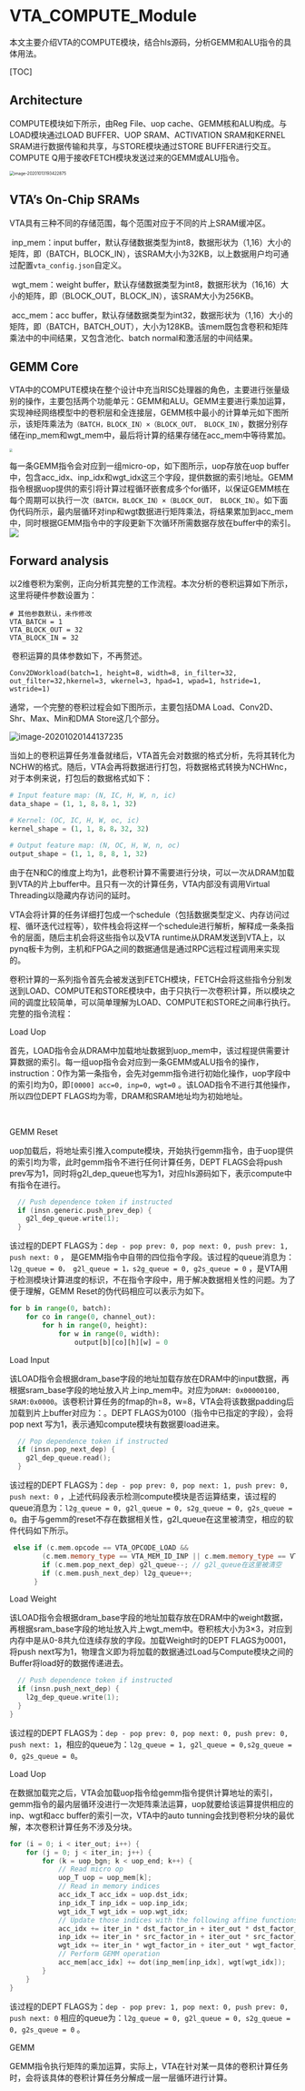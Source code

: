 # VTA_COMPUTE_Module

本文主要介绍VTA的COMPUTE模块，结合hls源码，分析GEMM和ALU指令的具体用法。



[TOC]

## Architecture

COMPUTE模块如下所示，由Reg File、uop cache、GEMM核和ALU构成。与LOAD模块通过LOAD BUFFER、UOP SRAM、ACTIVATION SRAM和KERNEL SRAM进行数据传输和共享，与STORE模块通过STORE BUFFER进行交互。COMPUTE Q用于接收FETCH模块发送过来的GEMM或ALU指令。

<img src="C:\Users\pc\AppData\Roaming\Typora\typora-user-images\image-20201013193422875.png" alt="image-20201013193422875" style="zoom: 50%;" />



## VTA’s On-Chip SRAMs

VTA具有三种不同的存储范围，每个范围对应于不同的片上SRAM缓冲区。

​	inp_mem：input buffer，默认存储数据类型为int8，数据形状为（1,16）大小的矩阵，即（BATCH，BLOCK_IN），该SRAM大小为32KB，以上数据用户均可通过配置`vta_config.json`自定义。

​	wgt_mem：weight buffer，默认存储数据类型为int8，数据形状为（16,16）大小的矩阵，即（BLOCK_OUT，BLOCK_IN），该SRAM大小为256KB。

​	acc_mem：acc buffer，默认存储数据类型为int32，数据形状为（1,16）大小的矩阵，即（BATCH，BATCH_OUT），大小为128KB。该mem既包含卷积和矩阵乘法中的中间结果，又包含池化、batch normal和激活层的中间结果。



## GEMM Core

VTA中的COMPUTE模块在整个设计中充当RISC处理器的角色，主要进行张量级别的操作，主要包括两个功能单元：GEMM和ALU。GEMM主要进行乘加运算，实现神经网络模型中的卷积层和全连接层，GEMM核中最小的计算单元如下图所示，该矩阵乘法为`（BATCH，BLOCK_IN）×（BLOCK_OUT， BLOCK_IN）`，数据分别存储在inp_mem和wgt_mem中，最后将计算的结果存储在acc_mem中等待累加。

<img src="C:\Users\刘鸿飞\Desktop\vta开发文档\picture\tensor_core.png" style="zoom: 33%;" />

每一条GEMM指令会对应到一组micro-op，如下图所示，uop存放在uop buffer中，包含acc_idx、inp_idx和wgt_idx这三个字段，提供数据的索引地址。GEMM指令根据uop提供的索引将计算过程循环嵌套成多个for循环，以保证GEMM核在每个周期可以执行一次`（BATCH，BLOCK_IN）×（BLOCK_OUT， BLOCK_IN）`。如下面伪代码所示，最内层循环对inp和wgt数据进行矩阵乘法，将结果累加到acc_mem中，同时根据GEMM指令中的字段更新下次循环所需数据存放在buffer中的索引。![](C:\Users\刘鸿飞\Desktop\vta开发文档\picture\gemm_core.png)

## Forward analysis	

以2维卷积为案例，正向分析其完整的工作流程。本次分析的卷积运算如下所示，这里将硬件参数设置为：

```shell
# 其他参数默认，未作修改
VTA_BATCH = 1
VTA_BLOCK_OUT = 32
VTA_BLOCK_IN = 32
```

​	卷积运算的具体参数如下，不再赘述。

```shell
Conv2DWorkload(batch=1, height=8, width=8, in_filter=32, out_filter=32,hkernel=3, wkernel=3, hpad=1, wpad=1, hstride=1, wstride=1) 
```

通常，一个完整的卷积过程会如下图所示，主要包括DMA Load、Conv2D、Shr、Max、Min和DMA Store这几个部分。

![image-20201020144137235](C:\Users\刘鸿飞\AppData\Roaming\Typora\typora-user-images\image-20201020144137235.png)

当如上的卷积运算任务准备就绪后，VTA首先会对数据的格式分析，先将其转化为NCHW的格式。随后，VTA会再将数据进行打包，将数据格式转换为NCHWnc，对于本例来说，打包后的数据格式如下：

```python
# Input feature map: (N, IC, H, W, n, ic)
data_shape = (1, 1, 8，8，1, 32)

# Kernel: (OC, IC, H, W, oc, ic)
kernel_shape = (1, 1, 8，8，32, 32)

# Output feature map: (N, OC, H, W, n, oc)
output_shape = (1, 1, 8, 8, 1, 32)
```

由于在N和C的维度上均为1，此卷积计算不需要进行分块，可以一次从DRAM加载到VTA的片上buffer中。且只有一次的计算任务，VTA内部没有调用Virtual Threading以隐藏内存访问的延时。

VTA会将计算的任务详细打包成一个schedule（包括数据类型定义、内存访问过程、循环迭代过程等），软件栈会将这样一个schedule进行解析，解释成一条条指令的层面，随后主机会将这些指令以及VTA runtime从DRAM发送到VTA上，以pynq板卡为例，主机和FPGA之间的数据通信是通过RPC远程过程调用来实现的。

卷积计算的一系列指令首先会被发送到FETCH模块，FETCH会将这些指令分别发送到LOAD、COMPUTE和STORE模块中，由于只执行一次卷积计算，所以模块之间的调度比较简单，可以简单理解为LOAD、COMPUTE和STORE之间串行执行。完整的指令流程：



Load Uop

首先，LOAD指令会从DRAM中加载地址数据到uop_mem中，该过程提供需要计算数据的索引。每一组uop指令会对应到一条GEMM或ALU指令的操作，instruction：0作为第一条指令，会先对gemm指令进行初始化操作，uop字段中的索引均为0，即`[0000] acc=0, inp=0, wgt=0`  。该LOAD指令不进行其他操作，所以四位DEPT FLAGS均为零，DRAM和SRAM地址均为初始地址。

​	

GEMM Reset

uop加载后，将地址索引推入compute模块，开始执行gemm指令，由于uop提供的索引均为零，此时gemm指令不进行任何计算任务，DEPT FLAGS会将push prev写为1，同时将g2l_dep_queue也写为1，对应hls源码如下，表示compute中有指令在进行。

```c++
  // Push dependence token if instructed
  if (insn.generic.push_prev_dep) {
    g2l_dep_queue.write(1);
  }
```

该过程的DEPT FLAGS为：`dep - pop prev: 0, pop next: 0, push prev: 1, push next: 0` ， 是GEMM指令中自带的四位指令字段。该过程的queue消息为：`l2g_queue = 0， g2l_queue = 1，s2g_queue = 0, g2s_queue = 0`   ，是VTA用于检测模块计算进度的标识，不在指令字段中，用于解决数据相关性的问题。为了便于理解，GEMM Reset的伪代码相应可以表示为如下。

```python
for b in range(0, batch):
    for co in range(0, channel_out):
        for h in range(0, height):
            for w in range(0, width):
                output[b][co][h][w] = 0
```



Load Input

该LOAD指令会根据dram_base字段的地址加载存放在DRAM中的input数据，再根据sram_base字段的地址放入片上inp_mem中。对应为`DRAM: 0x00000100, SRAM:0x0000`。该卷积计算任务的fmap的h=8，w=8，VTA会将该数据padding后加载到片上buffer对应为：。DEPT FLAGS为0100（指令中已指定的字段），会将pop next 写为1，表示通知compute模块有数据要load进来。

```c++
  // Pop dependence token if instructed
  if (insn.pop_next_dep) {
    g2l_dep_queue.read();
  }
```

该过程的DEPT FLAGS为：`dep - pop prev: 0, pop next: 1, push prev: 0, push next: 0`  ，上述代码段表示检测compute模块是否运算结束，该过程的queue消息为：`l2g_queue = 0, g2l_queue = 0, s2g_queue = 0, g2s_queue = 0`。由于与gemm的reset不存在数据相关性，g2l_queue在这里被清空，相应的软件代码如下所示。

```c++
 else if (c.mem.opcode == VTA_OPCODE_LOAD &&
        (c.mem.memory_type == VTA_MEM_ID_INP || c.mem.memory_type == VTA_MEM_ID_WGT)) {
        if (c.mem.pop_next_dep) g2l_queue--; // g2l_queue在这里被清空
        if (c.mem.push_next_dep) l2g_queue++;
      }
```



Load Weight

该LOAD指令会根据dram_base字段的地址加载存放在DRAM中的weight数据，再根据sram_base字段的地址放入片上wgt_mem中。卷积核大小为3×3，对应到内存中是从0-8共九位连续存放的字段。加载Weight时的DEPT FLAGS为0001，将push next写为1，物理含义即为将加载的数据通过Load与Compute模块之间的Buffer将load好的数据传递进去。

```c++
  // Push dependence token if instructed
  if (insn.push_next_dep) {
    l2g_dep_queue.write(1);
  }
}
```

该过程的DEPT FLAGS为：`dep - pop prev: 0, pop next: 0, push prev: 0, push next: 1`，相应的queue为：`l2g_queue = 1, g2l_queue = 0,s2g_queue = 0, g2s_queue = 0`。



Load Uop

在数据加载完之后，VTA会加载uop指令给gemm指令提供计算地址的索引，gemm指令的最内层循环没进行一次矩阵乘法运算，uop就要给该运算提供相应的inp、wgt和acc buffer的索引一次，VTA中的auto tunning会找到卷积分块的最优解，本次卷积计算任务不涉及分块。

```c++
for (i = 0; i < iter_out; i++) {
	for (j = 0; j < iter_in; j++) {
      	for (k = uop_bgn; k < uop_end; k++) {
       		// Read micro op
       		uop_T uop = uop_mem[k];
       		// Read in memory indices
       		acc_idx_T acc_idx = uop.dst_idx;
       		inp_idx_T inp_idx = uop.inp_idx;
       		wgt_idx_T wgt_idx = uop.wgt_idx;
       		// Update those indices with the following affine functions
       		acc_idx += iter_in * dst_factor_in + iter_out * dst_factor_out;
       		inp_idx += iter_in * src_factor_in + iter_out * src_factor_out;
       		wgt_idx += iter_in * wgt_factor_in + iter_out * wgt_factor_out;
       		// Perform GEMM operation
       		acc_mem[acc_idx] += dot(inp_mem[inp_idx], wgt[wgt_idx]);
       	}
    }
}
```

该过程的DEPT FLAGS为：`dep - pop prev: 1, pop next: 0, push prev: 0, push next: 0`  相应的queue为：`l2g_queue = 0, g2l_queue = 0, s2g_queue = 0, g2s_queue = 0`  。



GEMM

GEMM指令执行矩阵的乘加运算，实际上，VTA在针对某一具体的卷积计算任务时，会将该具体的卷积计算任务分解成一层一层循环进行计算。

